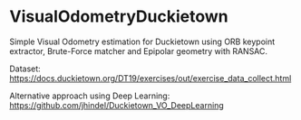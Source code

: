 # VisualOdometryDuckietown

Simple Visual Odometry estimation for Duckietown using ORB keypoint extractor, Brute-Force matcher and Epipolar geometry with RANSAC. 

Dataset: https://docs.duckietown.org/DT19/exercises/out/exercise_data_collect.html

Alternative approach using Deep Learning: https://github.com/jhindel/Duckietown_VO_DeepLearning
